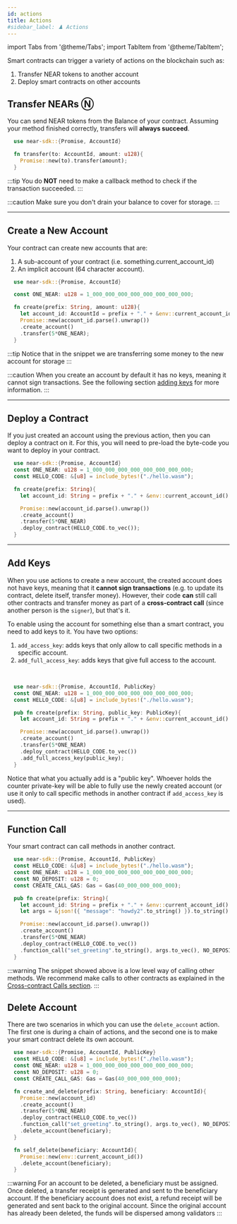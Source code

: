 ```yaml
---
id: actions
title: Actions
#sidebar_label: ♟️ Actions
---
```

import Tabs from '@theme/Tabs';
import TabItem from '@theme/TabItem';

Smart contracts can trigger a variety of actions on the blockchain such as:

1. Transfer NEAR tokens to another account
2. Deploy smart contracts on other accounts


## Transfer NEARs Ⓝ

You can send NEAR tokens from the Balance of your contract. Assuming your method finished correctly, transfers will **always succeed**.

<Tabs className="language-tabs">
  <TabItem value="rs" label="🦀 - Rust">

  ```rust
    use near-sdk::{Promise, AccountId}

    fn transfer(to: AccountId, amount: u128){
      Promise::new(to).transfer(amount);
    }
  ```

  </TabItem>
</Tabs>

:::tip
You do **NOT** need to make a callback method to check if the transaction succeeded.
:::

:::caution
Make sure you don't drain your balance to cover for storage.
:::

---

## Create a New Account

Your contract can create new accounts that are:
1. A sub-account of your contract (i.e. something.current_account_id)
2. An implicit account (64 character account).

<Tabs className="language-tabs">
  <TabItem value="rs" label="🦀 - Rust">

  ```rust
    use near-sdk::{Promise, AccountId}

    const ONE_NEAR: u128 = 1_000_000_000_000_000_000_000_000;

    fn create(prefix: String, amount: u128){
      let account_id: AccountId = prefix + "." + &env::current_account_id().to_string();
      Promise::new(account_id.parse().unwrap())
      .create_account()
      .transfer(5*ONE_NEAR);
    }
  ```

  </TabItem>
</Tabs>

:::tip
  Notice that in the snippet we are transferring some money to the new account for storage
:::

:::caution
  When you create an account by default it has no keys, meaning it cannot sign transactions. See the following section [adding keys](#add-keys) for more information.
:::

---

## Deploy a Contract

If you just created an account using the previous action, then you can deploy a contract on it. For this, you will need to pre-load the byte-code you want to deploy in your contract.

<Tabs className="language-tabs">
  <TabItem value="rs" label="🦀 - Rust">

  ```rust
    use near-sdk::{Promise, AccountId}
    const ONE_NEAR: u128 = 1_000_000_000_000_000_000_000_000;
    const HELLO_CODE: &[u8] = include_bytes!("./hello.wasm");

    fn create(prefix: String){
      let account_id: String = prefix + "." + &env::current_account_id().to_string();

      Promise::new(account_id.parse().unwrap())
      .create_account()
      .transfer(5*ONE_NEAR)
      .deploy_contract(HELLO_CODE.to_vec());
    }
  ```

  </TabItem>
</Tabs>

---

## Add Keys

When you use actions to create a new account, the created account does not have keys, meaning that it **cannot sign transactions** (e.g. to update its contract, delete itself, transfer money). However, their code **can** still call other contracts and transfer money as part of a **cross-contract call** (since another person is the `signer`), but that's it.

To enable using the account for something else than a smart contract, you need to add keys to it. You have two options:
1. `add_access_key`: adds keys that only allow to call specific methods in a specific account.
2. `add_full_access_key`: adds keys that give full access to the account.

<br/>

<Tabs className="language-tabs">
  <TabItem value="rs" label="🦀 - Rust">

  ```rust
    use near-sdk::{Promise, AccountId, PublicKey}
    const ONE_NEAR: u128 = 1_000_000_000_000_000_000_000_000;
    const HELLO_CODE: &[u8] = include_bytes!("./hello.wasm");

    pub fn create(prefix: String, public_key: PublicKey){
      let account_id: String = prefix + "." + &env::current_account_id().to_string();

      Promise::new(account_id.parse().unwrap())
      .create_account()
      .transfer(5*ONE_NEAR)
      .deploy_contract(HELLO_CODE.to_vec())
      .add_full_access_key(public_key);
    }
  ```

  </TabItem>
</Tabs>

Notice that what you actually add is a "public key". Whoever holds the counter private-key will be able to fully use the newly created account (or use it only to call specific methods in another contract if `add_access_key` is used).

---

## Function Call

Your smart contract can call methods in another contract.

<Tabs className="language-tabs">
  <TabItem value="rs" label="🦀 - Rust">

  ```rust
    use near-sdk::{Promise, AccountId, PublicKey}
    const HELLO_CODE: &[u8] = include_bytes!("./hello.wasm");
    const ONE_NEAR: u128 = 1_000_000_000_000_000_000_000_000;
    const NO_DEPOSIT: u128 = 0;
    const CREATE_CALL_GAS: Gas = Gas(40_000_000_000_000);

    pub fn create(prefix: String){
      let account_id: String = prefix + "." + &env::current_account_id().to_string();
      let args = &json!({ "message": "howdy2".to_string() }).to_string().into_bytes();

      Promise::new(account_id.parse().unwrap())
      .create_account()
      .transfer(5*ONE_NEAR)
      .deploy_contract(HELLO_CODE.to_vec())
      .function_call("set_greeting".to_string(), args.to_vec(), NO_DEPOSIT, CREATE_CALL_GAS);
    }
  ```

  </TabItem>
</Tabs>

:::warning
The snippet showed above is a low level way of calling other methods. We recommend make calls to other contracts as explained in the [Cross-contract Calls section](crosscontract.md).
:::

## Delete Account

There are two scenarios in which you can use the `delete_account` action. The first one is during a chain of actions, and the second one is to make your smart contract delete its own account.

<Tabs className="language-tabs">
  <TabItem value="rs" label="🦀 - Rust">

  ```rust
    use near-sdk::{Promise, AccountId, PublicKey}
    const HELLO_CODE: &[u8] = include_bytes!("./hello.wasm");
    const ONE_NEAR: u128 = 1_000_000_000_000_000_000_000_000;
    const NO_DEPOSIT: u128 = 0;
    const CREATE_CALL_GAS: Gas = Gas(40_000_000_000_000);
  
    fn create_and_delete(prefix: String, beneficiary: AccountId){
      Promise::new(account_id)
      .create_account()
      .transfer(5*ONE_NEAR)
      .deploy_contract(HELLO_CODE.to_vec())
      .function_call("set_greeting".to_string(), args.to_vec(), NO_DEPOSIT, CREATE_CALL_GAS)
      .delete_account(beneficiary);
    }

    fn self_delete(beneficiary: AccountId){
      Promise::new(env::current_account_id())
      .delete_account(beneficiary);
    }
  ```

  </TabItem>
</Tabs>

:::warning 
For an account to be deleted, a beneficiary must be assigned. Once deleted, a transfer receipt is generated
and sent to the beneficiary account. If the beneficiary account does not exist, a refund receipt will be
generated and sent back to the original account. Since the original account has already been deleted, the
funds will be dispersed among validators
:::